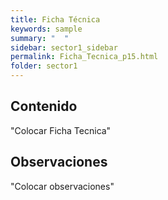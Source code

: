 ```yaml
---
title: Ficha Técnica
keywords: sample
summary: "  "
sidebar: sector1_sidebar
permalink: Ficha_Tecnica_p15.html
folder: sector1
---
```


## Contenido

"Colocar Ficha Tecnica"

## Observaciones

"Colocar observaciones"



